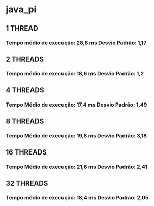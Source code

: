 # java_pi

## 1 THREAD
### Tempo médio de execução: 28,8 ms Desvio Padrão: 1,17

## 2 THREADS
### Tempo médio de execução: 18,6 ms Desvio Padrão: 1,2

## 4 THREADS
### Tempo Médio de execução: 17,4 ms Desvio Padrão: 1,49

## 8 THREADS
### Tempo Médio de execução: 19,8 ms Desvio Padrão: 3,18

## 16 THREADS
### Tempo Médio de execução: 21,6 ms Desvio Padrão: 2,41

## 32 THREADS
### Tempo médio de execução: 18,4 ms Desvio Padrão: 2,05
